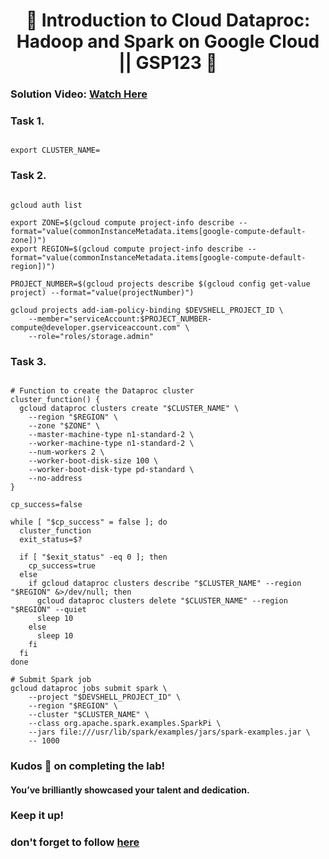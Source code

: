 <h1 align="center">
🚀  Introduction to Cloud Dataproc: Hadoop and Spark on Google Cloud
 || GSP123   🚀
</h1>

### **Solution Video:** [Watch Here]()

### Task 1.

```lookml

export CLUSTER_NAME=

```

### Task 2.

```lookml

gcloud auth list

export ZONE=$(gcloud compute project-info describe --format="value(commonInstanceMetadata.items[google-compute-default-zone])")
export REGION=$(gcloud compute project-info describe --format="value(commonInstanceMetadata.items[google-compute-default-region])")

PROJECT_NUMBER=$(gcloud projects describe $(gcloud config get-value project) --format="value(projectNumber)")

gcloud projects add-iam-policy-binding $DEVSHELL_PROJECT_ID \
    --member="serviceAccount:$PROJECT_NUMBER-compute@developer.gserviceaccount.com" \
    --role="roles/storage.admin"

```

### Task 3.

```lookml

# Function to create the Dataproc cluster
cluster_function() {
  gcloud dataproc clusters create "$CLUSTER_NAME" \
    --region "$REGION" \
    --zone "$ZONE" \
    --master-machine-type n1-standard-2 \
    --worker-machine-type n1-standard-2 \
    --num-workers 2 \
    --worker-boot-disk-size 100 \
    --worker-boot-disk-type pd-standard \
    --no-address
}

cp_success=false

while [ "$cp_success" = false ]; do
  cluster_function
  exit_status=$?

  if [ "$exit_status" -eq 0 ]; then
    cp_success=true
  else
    if gcloud dataproc clusters describe "$CLUSTER_NAME" --region "$REGION" &>/dev/null; then
      gcloud dataproc clusters delete "$CLUSTER_NAME" --region "$REGION" --quiet
      sleep 10
    else
      sleep 10
    fi
  fi
done

# Submit Spark job
gcloud dataproc jobs submit spark \
    --project "$DEVSHELL_PROJECT_ID" \
    --region "$REGION" \
    --cluster "$CLUSTER_NAME" \
    --class org.apache.spark.examples.SparkPi \
    --jars file:///usr/lib/spark/examples/jars/spark-examples.jar \
    -- 1000

```

### Kudos 🌟 on completing the lab!

#### You’ve brilliantly showcased your talent and dedication.

### Keep it up!

### don't forget to follow [here](https://youtube.com/@hellodev1?si=1GE3_P0V8xbViLhc)
